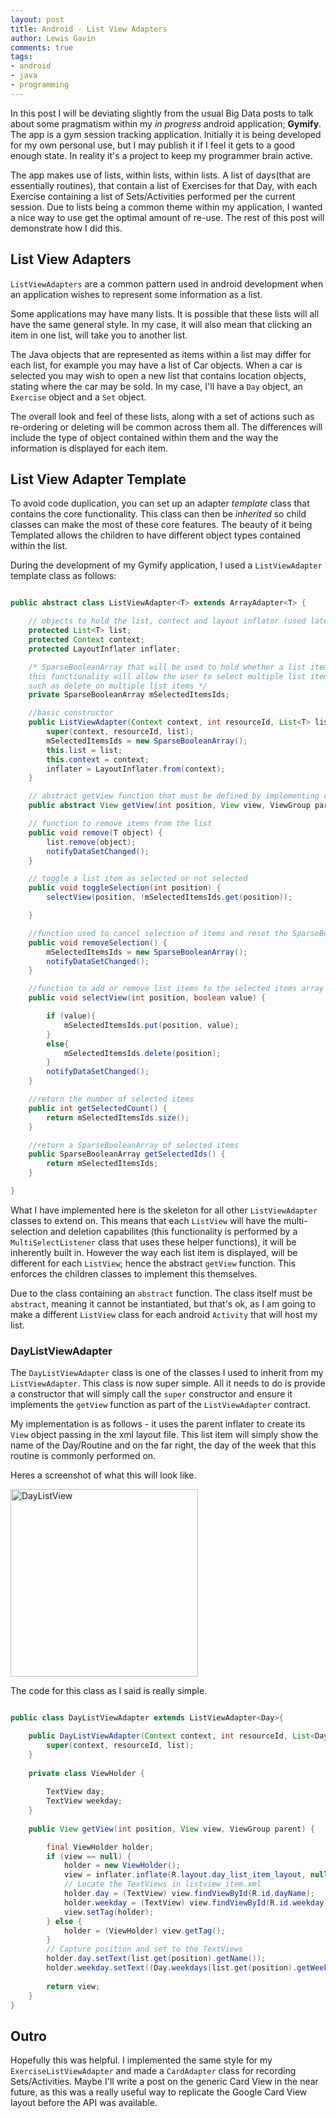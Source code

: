 ```yaml
---
layout: post
title: Android - List View Adapters 
author: Lewis Gavin
comments: true
tags:
- android
- java
- programming
---
```


In this post I will be deviating slightly from the usual Big Data posts to talk about some pragmatism within my *in progress* android application; **Gymify**. The app is a gym session tracking application. Initially it is being developed for my own personal use, but I may publish it if I feel it gets to a good enough state. In reality it's a project to keep my programmer brain active.

The app makes use of lists, within lists, within lists. A list of days(that are essentially routines), that contain a list of Exercises for that Day, with each Exercise containing a list of Sets/Activities performed per the current session. Due to lists being a common theme within my application, I wanted a nice way to use get the optimal amount of re-use. The rest of this post will demonstrate how I did this.

## List View Adapters

`ListViewAdapters` are a common pattern used in android development when an application wishes to represent some information as a list. 

Some applications may have many lists. It is possible that these lists will all have the same general style. In my case, it will also mean that clicking an item in one list, will take you to another list.

The Java objects that are represented as items within a list may differ for each list, for example you may have a list of Car objects. When a car is selected you may wish to open a new list that contains location objects, stating where the car may be sold. In my case, I'll have a `Day` object, an `Exercise` object and a `Set` object.

The overall look and feel of these lists, along with a set of actions such as re-ordering or deleting will be common across them all. The differences will include the type of object contained within them and the way the information is displayed for each item. 

## List View Adapter Template

To avoid code duplication, you can set up an adapter *template* class that contains the core functionality. This class can then be *inherited* so child classes can make the most of these core features. The beauty of it being Templated allows the children to have different object types contained within the list. 

During the development of my Gymify application, I used a `ListViewAdapter` template class as follows:

~~~java

public abstract class ListViewAdapter<T> extends ArrayAdapter<T> {

    // objects to hold the list, contect and layout inflator (used later)
    protected List<T> list;
    protected Context context;
    protected LayoutInflater inflater;

    /* SparseBooleanArray that will be used to hold whether a list item has been selected or not
    this functionality will allow the user to select multiple list items and perform an action
    such as delete on multiple list items */
    private SparseBooleanArray mSelectedItemsIds;

    //basic constructor
    public ListViewAdapter(Context context, int resourceId, List<T> list) {
        super(context, resourceId, list);
        mSelectedItemsIds = new SparseBooleanArray();
        this.list = list;
        this.context = context;
        inflater = LayoutInflater.from(context);
    }

    // abstract getView function that must be defined by implementing classes
    public abstract View getView(int position, View view, ViewGroup parent);

    // function to remove items from the list
    public void remove(T object) {
        list.remove(object);
        notifyDataSetChanged();
    }

    // toggle a list item as selected or not selected
    public void toggleSelection(int position) {
        selectView(position, !mSelectedItemsIds.get(position));

    }

    //function used to cancel selection of items and reset the SparseBooleanArray
    public void removeSelection() {
        mSelectedItemsIds = new SparseBooleanArray();
        notifyDataSetChanged();
    }

    //function to add or remove list items to the selected items array
    public void selectView(int position, boolean value) {

        if (value){
            mSelectedItemsIds.put(position, value);
        }
        else{
            mSelectedItemsIds.delete(position);
        }
        notifyDataSetChanged();
    }

    //return the number of selected items
    public int getSelectedCount() {
        return mSelectedItemsIds.size();
    }

    //return a SparseBooleanArray of selected items
    public SparseBooleanArray getSelectedIds() {
        return mSelectedItemsIds;
    }

}

~~~

What I have implemented here is the skeleton for all other `ListViewAdapter` classes to extend on. This means that each `ListView` will have the multi-selection and deletion capabilites (this functionality is performed by a `MultiSelectListener` class that uses these helper functions), it will be inherently built in. However the way each list item is displayed, will be different for each `ListView`; hence the abstract `getView` function. This enforces the children classes to implement this themselves.

Due to the class containing an `abstract` function. The class itself must be `abstract`, meaning it cannot be instantiated, but that's ok, as I am going to make a different `ListView` class for each android `Activity` that will host my list.


### DayListViewAdapter

The `DayListViewAdapter` class is one of the classes I used to inherit from my `ListViewAdapter`. This class is now super simple. All it needs to do is provide a constructor that will simply call the `super` constructor and ensure it implements the `getView` function as part of the `ListViewAdapter` contract.

My implementation is as follows - it uses the parent inflater to create its `View` object passing in the xml layout file. This list item will simply show the name of the Day/Routine and on the far right, the day of the week that this routine is commonly performed on.

Heres a screenshot of what this will look like.

<img src="https://www.lewisgavin.co.uk/images/Gymify/GymifyDayList.jpg" alt="DayListView" style="width: 300px;" />

The code for this class as I said is really simple.

~~~java

public class DayListViewAdapter extends ListViewAdapter<Day>{

    public DayListViewAdapter(Context context, int resourceId, List<Day> list) {
        super(context, resourceId, list);
    }
    
    private class ViewHolder {
        
        TextView day;
        TextView weekday;
    }
 
    public View getView(int position, View view, ViewGroup parent) {

        final ViewHolder holder;
        if (view == null) {
            holder = new ViewHolder();
            view = inflater.inflate(R.layout.day_list_item_layout, null);
            // Locate the TextViews in listview_item.xml
            holder.day = (TextView) view.findViewById(R.id.dayName);
            holder.weekday = (TextView) view.findViewById(R.id.weekday);
            view.setTag(holder);
        } else {
            holder = (ViewHolder) view.getTag();
        }
        // Capture position and set to the TextViews
        holder.day.setText(list.get(position).getName());
        holder.weekday.setText((Day.weekdays[list.get(position).getWeekday().getMask()]));
        
        return view;
    }
}

~~~

## Outro

Hopefully this was helpful. I implemented the same style for my `ExerciseListViewAdapter` and made a `CardAdapter` class for recording Sets/Activities. Maybe I'll write a post on the generic Card View in the near future, as this was a really useful way to replicate the Google Card View layout before the API was available.


